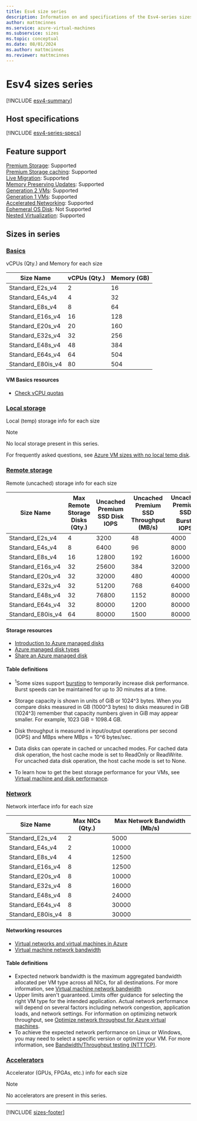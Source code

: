 ```yaml
---
title: Esv4 size series
description: Information on and specifications of the Esv4-series sizes
author: mattmcinnes
ms.service: azure-virtual-machines
ms.subservice: sizes
ms.topic: conceptual
ms.date: 08/01/2024
ms.author: mattmcinnes
ms.reviewer: mattmcinnes
---
```


# Esv4 sizes series

[!INCLUDE [esv4-summary](./includes/esv4-series-summary.md)]

## Host specifications
[!INCLUDE [esv4-series-specs](./includes/esv4-series-specs.md)]

## Feature support
[Premium Storage](../../premium-storage-performance.md): Supported <br>[Premium Storage caching](../../premium-storage-performance.md): Supported <br>[Live Migration](../../maintenance-and-updates.md): Supported <br>[Memory Preserving Updates](../../maintenance-and-updates.md): Supported <br>[Generation 2 VMs](../../generation-2.md): Supported <br>[Generation 1 VMs](../../generation-2.md): Supported <br>[Accelerated Networking](/azure/virtual-network/create-vm-accelerated-networking-cli): Supported <br>[Ephemeral OS Disk](../../ephemeral-os-disks.md): Not Supported <br>[Nested Virtualization](/virtualization/hyper-v-on-windows/user-guide/nested-virtualization): Supported <br>

## Sizes in series

### [Basics](#tab/sizebasic)

vCPUs (Qty.) and Memory for each size

| Size Name | vCPUs (Qty.) | Memory (GB) |
| --- | --- | --- |
| Standard_E2s_v4 | 2 | 16 |
| Standard_E4s_v4 | 4 | 32 |
| Standard_E8s_v4 | 8 | 64 |
| Standard_E16s_v4 | 16 | 128 |
| Standard_E20s_v4 | 20 | 160 |
| Standard_E32s_v4 | 32 | 256 |
| Standard_E48s_v4 | 48 | 384 |
| Standard_E64s_v4 | 64 | 504 |
| Standard_E80is_v4 | 80 | 504 |

#### VM Basics resources
- [Check vCPU quotas](../../../virtual-machines/quotas.md)

### [Local storage](#tab/sizestoragelocal)

Local (temp) storage info for each size

> [!NOTE]
> No local storage present in this series.
>
> For frequently asked questions, see [Azure VM sizes with no local temp disk](../../azure-vms-no-temp-disk.yml).



### [Remote storage](#tab/sizestorageremote)

Remote (uncached) storage info for each size

| Size Name | Max Remote Storage Disks (Qty.) | Uncached Premium SSD Disk IOPS | Uncached Premium SSD Throughput (MB/s) | Uncached Premium SSD Burst<sup>1</sup> IOPS | Uncached Premium SSD Burst<sup>1</sup> Throughput (MB/s) |
| --- | --- | --- | --- | --- | --- |
| Standard_E2s_v4 | 4 | 3200 | 48 | 4000 | 200 |
| Standard_E4s_v4 | 8 | 6400 | 96 | 8000 | 200 |
| Standard_E8s_v4 | 16 | 12800 | 192 | 16000 | 400 |
| Standard_E16s_v4 | 32 | 25600 | 384 | 32000 | 800 |
| Standard_E20s_v4 | 32 | 32000 | 480 | 40000 | 1000 |
| Standard_E32s_v4 | 32 | 51200 | 768 | 64000 | 1600 |
| Standard_E48s_v4 | 32 | 76800 | 1152 | 80000 | 2000 |
| Standard_E64s_v4 | 32 | 80000 | 1200 | 80000 | 2000 |
| Standard_E80is_v4 | 64 | 80000 | 1500 | 80000 | 2000 |

#### Storage resources
- [Introduction to Azure managed disks](../../../virtual-machines/managed-disks-overview.md)
- [Azure managed disk types](../../../virtual-machines/disks-types.md)
- [Share an Azure managed disk](../../../virtual-machines/disks-shared.md)

#### Table definitions
- <sup>1</sup>Some sizes support [bursting](../../disk-bursting.md) to temporarily increase disk performance. Burst speeds can be maintained for up to 30 minutes at a time.

- Storage capacity is shown in units of GiB or 1024^3 bytes. When you compare disks measured in GB (1000^3 bytes) to disks measured in GiB (1024^3) remember that capacity numbers given in GiB may appear smaller. For example, 1023 GiB = 1098.4 GB.
- Disk throughput is measured in input/output operations per second (IOPS) and MBps where MBps = 10^6 bytes/sec.
- Data disks can operate in cached or uncached modes. For cached data disk operation, the host cache mode is set to ReadOnly or ReadWrite. For uncached data disk operation, the host cache mode is set to None.
- To learn how to get the best storage performance for your VMs, see [Virtual machine and disk performance](../../../virtual-machines/disks-performance.md).


### [Network](#tab/sizenetwork)

Network interface info for each size

| Size Name | Max NICs (Qty.) | Max Network Bandwidth (Mb/s) |
| --- | --- | --- |
| Standard_E2s_v4 | 2 | 5000 |
| Standard_E4s_v4 | 2 | 10000 |
| Standard_E8s_v4 | 4 | 12500 |
| Standard_E16s_v4 | 8 | 12500 |
| Standard_E20s_v4 | 8 | 10000 |
| Standard_E32s_v4 | 8 | 16000 |
| Standard_E48s_v4 | 8 | 24000 |
| Standard_E64s_v4 | 8 | 30000 |
| Standard_E80is_v4 | 8 | 30000 |

#### Networking resources
- [Virtual networks and virtual machines in Azure](/azure/virtual-network/network-overview)
- [Virtual machine network bandwidth](/azure/virtual-network/virtual-machine-network-throughput)

#### Table definitions
- Expected network bandwidth is the maximum aggregated bandwidth allocated per VM type across all NICs, for all destinations. For more information, see [Virtual machine network bandwidth](/azure/virtual-network/virtual-machine-network-throughput)
- Upper limits aren't guaranteed. Limits offer guidance for selecting the right VM type for the intended application. Actual network performance will depend on several factors including network congestion, application loads, and network settings. For information on optimizing network throughput, see [Optimize network throughput for Azure virtual machines](/azure/virtual-network/virtual-network-optimize-network-bandwidth). 
-  To achieve the expected network performance on Linux or Windows, you may need to select a specific version or optimize your VM. For more information, see [Bandwidth/Throughput testing (NTTTCP)](/azure/virtual-network/virtual-network-bandwidth-testing).

### [Accelerators](#tab/sizeaccelerators)

Accelerator (GPUs, FPGAs, etc.) info for each size

> [!NOTE]
> No accelerators are present in this series.

---

[!INCLUDE [sizes-footer](../includes/sizes-footer.md)]


